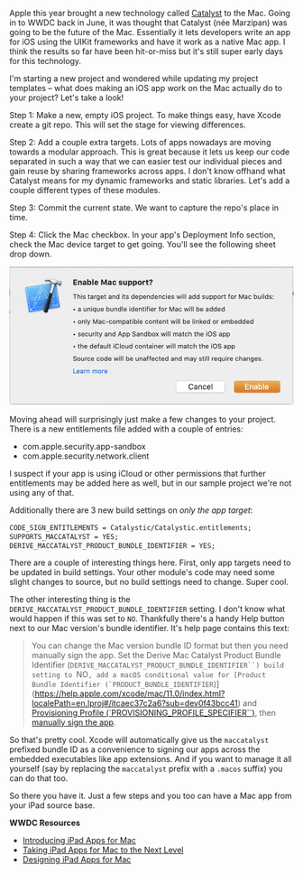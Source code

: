 Apple this year brought a new technology called [Catalyst]() to the Mac. Going in to WWDC back in June, it was thought that Catalyst (née Marzipan) was going to be the future of the Mac. Essentially it lets developers write an app for iOS using the UIKit frameworks and have it work as a native Mac app. I think the results so far have been hit-or-miss but it's still super early days for this technology.

I'm starting a new project and wondered while updating my project templates – what does making an iOS app work on the Mac actually do to your project? Let's take a look!

Step 1: Make a new, empty iOS project. To make things easy, have Xcode create a git repo. This will set the stage for viewing differences.

Step 2: Add a couple extra targets. Lots of apps nowadays are moving towards a modular approach. This is great because it lets us keep our code separated in such a way that we can easier test our individual pieces and gain reuse by sharing frameworks across apps. I don't know offhand what Catalyst means for my dynamic frameworks and static libraries. Let's add a couple different types of these modules.

Step 3: Commit the current state. We want to capture the repo's place in time.

Step 4: Click the Mac checkbox. In your app's Deployment Info section, check the Mac device target to get going. You'll see the following sheet drop down.

![Going Catalyst - hold on to your butts](assets/catalyst-checkbox.png)

Moving ahead will surprisingly just make a few changes to your project. There is a new entitlements file added with a couple of entries:

* com.apple.security.app-sandbox
* com.apple.security.network.client

I suspect if your app is using iCloud or other permissions that further entitlements may be added here as well, but in our sample project we're not using any of that.

Additionally there are 3 new build settings on _only the app target_:

```
CODE_SIGN_ENTITLEMENTS = Catalystic/Catalystic.entitlements;
SUPPORTS_MACCATALYST = YES;
DERIVE_MACCATALYST_PRODUCT_BUNDLE_IDENTIFIER = YES;
```

There are a couple of interesting things here. First, only app targets need to be updated in build settings. Your other module's code may need some slight changes to source, but no build settings need to change. Super cool.

The other interesting thing is the `DERIVE_MACCATALYST_PRODUCT_BUNDLE_IDENTIFIER` setting. I don't know what would happen if this was set to `NO`. Thankfully there's a handy Help button next to our Mac version's bundle identifier. It's help page contains this text:

> You can change the Mac version bundle ID format but then you need manually sign the app. Set the Derive Mac Catalyst Product Bundle Identifier (`DERIVE_MACCATALYST_PRODUCT_BUNDLE_IDENTIFIER``) build setting to `NO``, add a macOS conditional value for [Product Bundle Identifier (`PRODUCT_BUNDLE_IDENTIFIER``)](https://help.apple.com/xcode/mac/11.0/index.html?localePath=en.lproj#/itcaec37c2a6?sub=dev0f43bcc41) and [Provisioning Profile (`PROVISIONING_PROFILE_SPECIFIER``)](https://help.apple.com/xcode/mac/11.0/index.html?localePath=en.lproj#/itcaec37c2a6?sub=devb5b06a8dd), then [manually sign the app](https://help.apple.com/xcode/mac/11.0/index.html?localePath=en.lproj#/dev1bf96f17e).

So that's pretty cool. Xcode will automatically give us the `maccatalyst` prefixed bundle ID as a convenience to signing our apps across the embedded executables like app extensions. And if you want to manage it all yourself (say by replacing the `maccatalyst` prefix with a `.macos` suffix) you can do that too.

So there you have it. Just a few steps and you too can have a Mac app from your iPad source base.

**WWDC Resources**

* [Introducing iPad Apps for Mac](https://developer.apple.com/videos/play/wwdc2019/205/)
* [Taking iPad Apps for Mac to the Next Level](https://developer.apple.com/videos/play/wwdc2019/235/)
* [Designing iPad Apps for Mac](https://developer.apple.com/videos/play/wwdc2019/809/)
